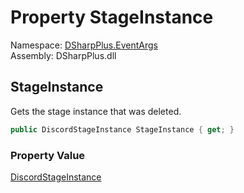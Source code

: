 # Property StageInstance

Namespace: [DSharpPlus.EventArgs](DSharpPlus.EventArgs.md)  
Assembly: DSharpPlus.dll

## <a id="DSharpPlus_EventArgs_StageInstanceDeleteEventArgs_StageInstance"></a>StageInstance

Gets the stage instance that was deleted.

```csharp
public DiscordStageInstance StageInstance { get; }
```

### Property Value

[DiscordStageInstance](DSharpPlus.Entities.DiscordStageInstance.md)

